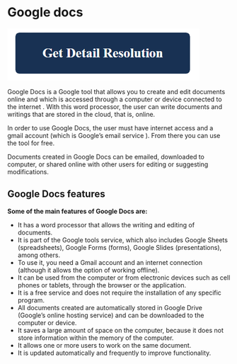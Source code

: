 # Google docs

[![Google email storage full](blue.png)](https://icncomputer.com/google-docs/)


Google Docs is a Google tool that allows you to create and edit documents online and which is accessed through a computer or device connected to the internet . With this word processor, the user can write documents and writings that are stored in the cloud, that is, online.

In order to use Google Docs, the user must have internet access and a gmail account (which is Google’s email service ). From there you can use the tool for free.

Documents created in Google Docs can be emailed, downloaded to computer, or shared online with other users for editing or suggesting modifications.


## Google Docs features
**Some of the main features of Google Docs are:**

* It has a word processor that allows the writing and editing of documents.
* It is part of the Google tools service, which also includes Google Sheets (spreadsheets), Google Forms (forms), Google Slides (presentations), among others.
* To use it, you need a Gmail account and an internet connection (although it allows the option of working offline).
* It can be used from the computer or from electronic devices such as cell phones or tablets, through the browser or the application.
* It is a free service and does not require the installation of any specific program.
* All documents created are automatically stored in Google Drive (Google’s online hosting service) and can be downloaded to the computer or device.
* It saves a large amount of space on the computer, because it does not store information within the memory of the computer.
* It allows one or more users to work on the same document.
* It is updated automatically and frequently to improve functionality.

